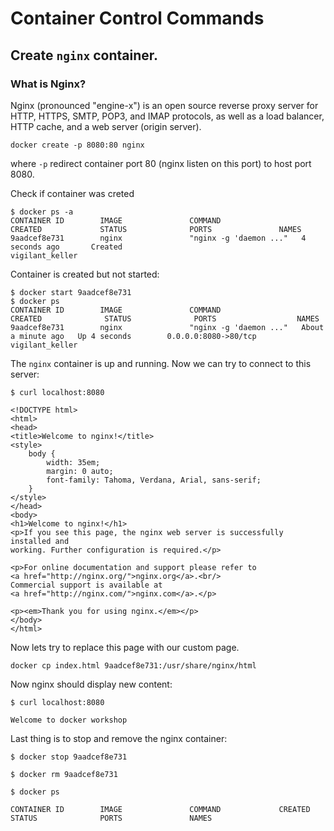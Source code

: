 # Container Control Commands

## Create `nginx` container.

### What is Nginx?

Nginx (pronounced "engine-x") is an open source reverse proxy server for HTTP, HTTPS, SMTP, POP3, and IMAP protocols, as well as a load balancer, HTTP cache, and a web server (origin server).


```
docker create -p 8080:80 nginx
```

where `-p` redirect container port 80 (nginx listen on this port) to host port 8080.

Check if container was creted 

```
$ docker ps -a
CONTAINER ID        IMAGE               COMMAND                  CREATED             STATUS              PORTS               NAMES
9aadcef8e731        nginx               "nginx -g 'daemon ..."   4 seconds ago       Created                                 vigilant_keller
```

Container is created but not started:

```
$ docker start 9aadcef8e731
$ docker ps
CONTAINER ID        IMAGE               COMMAND                  CREATED              STATUS              PORTS                  NAMES
9aadcef8e731        nginx               "nginx -g 'daemon ..."   About a minute ago   Up 4 seconds        0.0.0.0:8080->80/tcp   vigilant_keller

```
The `nginx` container is up and running. Now we can try to connect to this server:

```
$ curl localhost:8080

<!DOCTYPE html>
<html>
<head>
<title>Welcome to nginx!</title>
<style>
    body {
        width: 35em;
        margin: 0 auto;
        font-family: Tahoma, Verdana, Arial, sans-serif;
    }
</style>
</head>
<body>
<h1>Welcome to nginx!</h1>
<p>If you see this page, the nginx web server is successfully installed and
working. Further configuration is required.</p>

<p>For online documentation and support please refer to
<a href="http://nginx.org/">nginx.org</a>.<br/>
Commercial support is available at
<a href="http://nginx.com/">nginx.com</a>.</p>

<p><em>Thank you for using nginx.</em></p>
</body>
</html>

```

Now lets try to replace this page with our custom page.

```
docker cp index.html 9aadcef8e731:/usr/share/nginx/html
```

Now nginx should display new content:

```
$ curl localhost:8080

Welcome to docker workshop
```

Last thing is to stop and remove the nginx container:

```
$ docker stop 9aadcef8e731

$ docker rm 9aadcef8e731

$ docker ps 

CONTAINER ID        IMAGE               COMMAND             CREATED             STATUS              PORTS               NAMES

```


